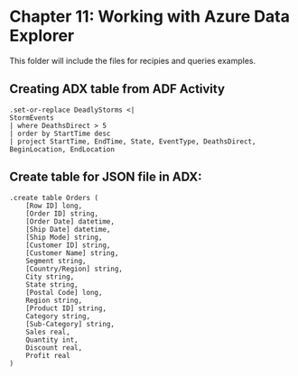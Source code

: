 # Chapter 11: Working with Azure Data Explorer

This folder will include the files for recipies and queries examples.


## Creating ADX table from ADF Activity
```
.set-or-replace DeadlyStorms <|
StormEvents
| where DeathsDirect > 5
| order by StartTime desc
| project StartTime, EndTime, State, EventType, DeathsDirect, BeginLocation, EndLocation
```

## Create table for JSON file in ADX:
```
.create table Orders (
    [Row ID] long,
    [Order ID] string,
    [Order Date] datetime,
    [Ship Date] datetime,
    [Ship Mode] string,
    [Customer ID] string,
    [Customer Name] string,
    Segment string,
    [Country/Region] string,
    City string,
    State string,
    [Postal Code] long,
    Region string,
    [Product ID] string,
    Category string,
    [Sub-Category] string,
    Sales real,
    Quantity int,
    Discount real,
    Profit real
)
```
